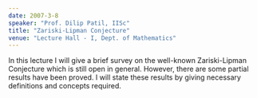 ```yaml
---
date: 2007-3-8
speaker: "Prof. Dilip Patil, IISc"
title: "Zariski-Lipman Conjecture"
venue: "Lecture Hall - I, Dept. of Mathematics"
---
```

In this lecture I will give a brief survey on the well-known
Zariski-Lipman Conjecture which is still open in general. However,
there are some partial results have been proved. I will state these
results by giving necessary definitions and concepts required.
